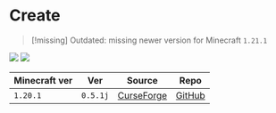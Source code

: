 # Create

> [!missing] Outdated: missing newer version for Minecraft `1.21.1`

![](https://media.forgecdn.net/avatars/thumbnails/1065/184/256/256/638598725500886388.png)
![](https://youtu.be/rR8W-f9YhYA)

| Minecraft ver | Ver      | Source                                                            | Repo                                                   |
| ------------- | -------- | ----------------------------------------------------------------- | ------------------------------------------------------ |
| `1.20.1`      | `0.5.1j` | [CurseForge](https://www.curseforge.com/minecraft/mc-mods/create) | [GitHub](https://github.com/Creators-of-Create/Create) |
